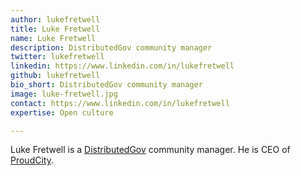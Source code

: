 ```yaml
---
author: lukefretwell
title: Luke Fretwell
name: Luke Fretwell
description: DistributedGov community manager
twitter: lukefretwell
linkedin: https://www.linkedin.com/in/lukefretwell
github: lukefretwell
bio_short: DistributedGov community manager
image: luke-fretwell.jpg
contact: https://www.linkedin.com/in/lukefretwell
expertise: Open culture

---
```


Luke Fretwell is a <a href="https://distributedgov.com">DistributedGov</a> community manager. He is CEO of <a href="https://proudcity.com">ProudCity</a>.